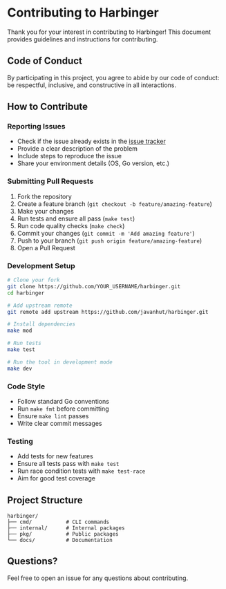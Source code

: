 # Contributing to Harbinger

Thank you for your interest in contributing to Harbinger! This document provides guidelines and instructions for contributing.

## Code of Conduct

By participating in this project, you agree to abide by our code of conduct: be respectful, inclusive, and constructive in all interactions.

## How to Contribute

### Reporting Issues

- Check if the issue already exists in the [issue tracker](https://github.com/javanhut/harbinger/issues)
- Provide a clear description of the problem
- Include steps to reproduce the issue
- Share your environment details (OS, Go version, etc.)

### Submitting Pull Requests

1. Fork the repository
2. Create a feature branch (`git checkout -b feature/amazing-feature`)
3. Make your changes
4. Run tests and ensure all pass (`make test`)
5. Run code quality checks (`make check`)
6. Commit your changes (`git commit -m 'Add amazing feature'`)
7. Push to your branch (`git push origin feature/amazing-feature`)
8. Open a Pull Request

### Development Setup

```bash
# Clone your fork
git clone https://github.com/YOUR_USERNAME/harbinger.git
cd harbinger

# Add upstream remote
git remote add upstream https://github.com/javanhut/harbinger.git

# Install dependencies
make mod

# Run tests
make test

# Run the tool in development mode
make dev
```

### Code Style

- Follow standard Go conventions
- Run `make fmt` before committing
- Ensure `make lint` passes
- Write clear commit messages

### Testing

- Add tests for new features
- Ensure all tests pass with `make test`
- Run race condition tests with `make test-race`
- Aim for good test coverage

## Project Structure

```
harbinger/
├── cmd/           # CLI commands
├── internal/      # Internal packages
├── pkg/           # Public packages
└── docs/          # Documentation
```

## Questions?

Feel free to open an issue for any questions about contributing.